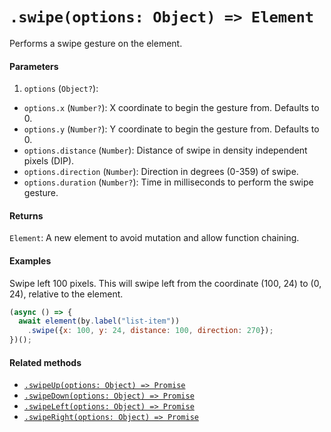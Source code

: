 # `.swipe(options: Object) => Element`

Performs a swipe gesture on the element.

#### Parameters

1. `options` (`Object?`):
  - `options.x` (`Number?`): X coordinate to begin the gesture from. Defaults to 0.
  - `options.y` (`Number?`): Y coordinate to begin the gesture from. Defaults to 0.
  - `options.distance` (`Number`): Distance of swipe in density independent pixels (DIP).
  - `options.direction` (`Number`): Direction in degrees (0-359) of swipe.
  - `options.duration` (`Number?`): Time in milliseconds to perform the swipe gesture.

#### Returns

`Element`: A new element to avoid mutation and allow function chaining.

#### Examples

Swipe left 100 pixels. This will swipe left from the coordinate (100, 24) to (0, 24), relative to the element.

```javascript
(async () => {
  await element(by.label("list-item"))
    .swipe({x: 100, y: 24, distance: 100, direction: 270});
})();
```

#### Related methods

- [`.swipeUp(options: Object) => Promise`](./swipeUp.md)
- [`.swipeDown(options: Object) => Promise`](./swipeDown.md)
- [`.swipeLeft(options: Object) => Promise`](./swipeLeft.md)
- [`.swipeRight(options: Object) => Promise`](./swipeRight.md)